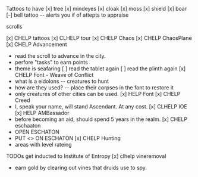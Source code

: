 Tattoos to have
[x] tree
[x] mindeyes
[x] cloak
[x] moss
[x] shield
[x] boar
[-] bell tattoo -- alerts you if of attepts to appraise


scrolls

[x] CHELP tattoos
[x] CLHELP tour
[x] CHELP Chaos
[x] CHELP ChaosPlane
[x] CHELP Advancement
   - read the scroll to advance in the city.
   - perfore "tasks" to earn points
   - theme is seafaring
[ ] read the tablet again
[ ] read the plinth again
[x] CHELP Font - Weave of Conflict
   - what is a eidolons
   -- creatures to hunt
   - how are they used?
   -- place their corpses in the font to restore it
   - only creatures of other cities can be used.
[x] HELP Font
[x] CHELP Creed
   - I, speak your name, will stand Ascendant. At any cost.
[x] CLHELP IOE
[x] HELP AMBassador
   - before becoming an aid, should spend 5 years in the realm.
[x] CHELP eschaaton
   - OPEN ESCHATON
   - PUT <> ON ESCHATON
[x] CHELP Hunting
   - areas with level rateing

TODOs
get inducted to Institute of Entropy
[x] clhelp vineremoval
   - earn gold by clearing out vines that druids use to spy.


